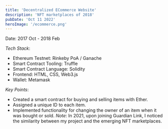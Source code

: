 ```yaml
---
title: 'Decentralized ECommerce Website'
description: 'NFT marketplaces of 2018'
pubDate: 'Oct 11 2022'
heroImage: '/ecommerce.png'
---
```


Date: 2017 Oct - 2018 Feb

*Tech Stack*:

- Ethereum Testnet: Rinkeby PoA / Ganache
- Smart Contract Tooling: Truffle
- Smart Contract Language: Solidity
- Frontend: HTML, CSS, Web3.js
- Wallet: Metamask

*Key Points*:

- Created a smart contract for buying and selling items with Ether.
- Assigned a unique ID to each item.
- Implemented functionality for changing the owner of an item when it was bought or sold.
*Note*:
In 2021, upon joining Guardian Link, I noticed the similarity between my project and the emerging NFT marketplaces.